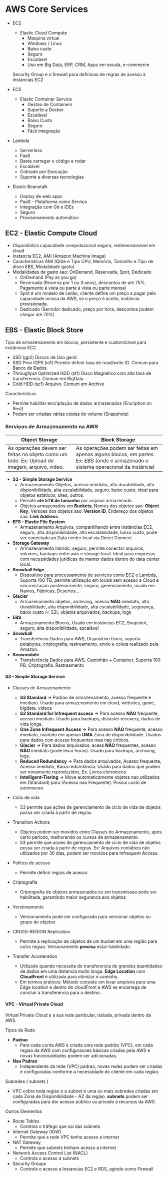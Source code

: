 # AWS Core Services

- EC2
  - Elastic Cloud Compute
    - Maquina virtual
    - Windows / Linux
    - Baixo custo
    - Seguro
    - Escalável
    - Uso em Big Data, ERP, CRM, Apps em escala, e-commerce

  Security Group é o firewall para definicao de regras de acesso à instancias EC2

- ECS
  - Elastic Container Service
    - Gestao de Containers
    - Suporte a Docker
    - Escalável
    - Baixo Custo
    - Seguro
    - Fácil integração

- Lambda
  - Serverless
  - FaaS
  - Basta carregar o código e rodar
  - Escalável
  - Cobrado por Execução
  - Suporte a diversas tecnologias

- Elastic Beanstalk
  - Deploy de web apps
  - PaaS - Plataforma como Serviço
  - Integração com Git e IDEs
  - Seguro
  - Provisionamento automático

## EC2 - Elastic Compute Cloud
- Disponibiliza capacidade computacional segura, redimensionável em cloud
- Instancia EC2, AMI (Amazon Machine Image)
- Características AMI (Qtde e Tipo CPU, Memória, Tamanho e Tipo de disco EBS, Modalidade gasto)
- Modalidades de gasto sao: OnDemand, Reservada, Spot, Dedicado
  - OnDemand (Pay as you go)
  - Reservada (Reserva por 1 ou 3 anos), descontos de até 75%. Pagamento à vista ou parte à vista ou parte mensal
  - Spot é um modelo de Leilão, cliente define um preço a pagar pela capacidade ociosa da AWS, se o preço é aceito, instância provisionada. 
  - Dedicado (Servidor dedicado, preço por hora, descontos podem chegar até 70%)

## EBS - Elastic Block Store
  Tipo de armazenamento em blocos, persistente e customizável para instâncias EC2.
  - SSD (gp2) Discos de Uso geral
  - SSD Prov IOPS (io1) Permite definir taxa de read/write IO. Comum para Banco de Dados
  - Throughput Optimized HDD (st1) Disco Magnético com alta taxa de transferencia. Comum em BigData
  - Cold HDD (sc1) Arquivo. Comum em Archive

  Características
  - Permite habilitar encriptação de dados armazenados (Encription on Rest)
  - Podem ser criadas várias cópias do volume (Snapshots)

### Serviços de Armazenamento na AWS

| Object Storage                                                                                 | Block Storage                                                                                                                      |
|------------------------------------------------------------------------------------------------|------------------------------------------------------------------------------------------------------------------------------------|
| As operações devem ser feitas  no objeto como um todo.  Ex: Upload de imagem, arquivo, vídeo.  | As operações podem ser feitas  em apenas alguns blocos, em partes.  Ex: EBS (onde é armazenado o sistema operacional da instância) |

  - **S3 - Simple Storage Service**
    - Armazenamento Objetos, acesso imediato, alta durabilidade, alta disponibilidade, alta escalabilidade, seguro, baixo custo, ideal para objetos estáticos, sites, outros.
    - Permite **até 5TB de tamanho** por arquivo armazenado.
    - Objetos armazenados em **Buckets**, Nomes dos objetos sao: **Object Key**, Versoes dos objetos sao: **Version ID**, Endereço dos objetos sao: **Link Address**.
  - **EFS - Elastic File System**
    - Armazenamento Arquivos, compartilhando entre instâncias EC2, seguro, alta disponibilidade, alta escalabilidade, baixo custo, pode ser conectado ao Data center local via Direct Connect
  - **Storage Gateway**
    - Armazenamento híbrido, seguro, permite conectar arquivos, volumes, backups entre aws e storage local. Ideal para empresas com necessidades jurídicas de manter dados dentro do data center local.
  - **Snowball Edge**
    - Dispositivo para processamento de serviços como EC2 e Lambda, Suporta 100 TB, permite utilização em locais sem acesso a Cloud e sincronização posteriormente, seguro, gerenciamento, usado em Navios, Fábricas, Desertos...
  - **Glacier**
    - Armazenamento objetos, archiving, acesso **NÃO** imediato, alta durabilidade, alta disponibilidade, alta escalabilidade, segurança, baixo custo (< S3), objetos arquivados, backups, logs
  - **EBS**
    - Armazenamento Blocos, Usado em instâncias EC2, Snapshot, seguro, alta disponibilidade, escalável
  - **Snowball**
    - Transferência Dados para AWS, Dispositivo físico, suporta petabytes, criptografia, rastreamento, envio e coleta realizado pela Amazon.
  - **Snowmobile**
    - Transferência Dados para AWS, Caminhão + Container, Suporta 100 PB, Criptografia, Rastreamento

#### S3 - Simple Storage Service
- Classes de Armazenamento
  - **S3 Standard** -> Padrao de armazenamento, acesso frequente e imediato. Usado para armazenamento em cloud, websites, game, bigdata, videos
  - **S3 Standard for Infrequent access** -> Para acesso **NÃO** frequente, acesso imediato. Usado para backups, distaster recovery, dados de vida longa.
  - **One Zone Infrequent Access** -> Para acesso **NÃO** frequente, acesso imediato, mantido em apenas **UMA** Zona de disponibilidade. Usados para dados com acesso frequentes mas nao críticos.
  - **Glacier** -> Para dados arquivados, acess **NÃO** frequentes, acesso **NÃO** imediato (pode levar horas). Usado para backups, archiving, logs.
  - **Reduced Redundancy** -> Para dados arquivados, Acesso frequente, Acesso imediato, Baixa redundância. Usado para dados que podem ser novamente reproduzidos, Ex. Livros eletronicos
  - **Intelligent-Tiering** -> Move automaticamente objetos nao utilizados em (Standard) para (Acesso nao Frequente). Possui custo de automacao.

- Ciclo de vida
  - S3 permite que ações de gerenciamento de ciclo de vida de objetos possa ser criada à partir de regras.
- Transition Actions
  - Objetos podem ser movidos entre Classes de Armazenamento, após certo período, melhorando os cursos de armazenamento.
  - S3 permite que acoes de gerenciamento de ciclo de vida de objetos possa ser criada à partir de regras. Ex: Arquivos contábeis não utilizados por 30 dias, podem ser movidos para Infrequent Access.
- Política de acesso
  - Permite definir regras de acesso
- Criptografia
  - Criptografia de objetos armazenados ou em transmissao pode ser habilitada, garantindo maior seguranca aos objetos
- Versionamento
  - Versionamento pode ser configurado para versionar objetos ou grupo de objetos
- CROSS-REGION Replication
  - Permite a replicação de objetos de um bucket em uma região para outra regiao. Versionamento **precisa** estar habilidado.
- Transfer Acceleration
  - Utilizado quando necessita de transferencia de grandes quantidades de dados em uma distancia muito longa. **Edge Location** com **CloudFront** é utilizado para otimizar o caminho. 
  - Em termos práticos: Método consiste em levar arquivos para uma Edge location e dentro do cloudFront a AWS se encarrega de concluir a transferencia para o destino.

#### VPC - Virtual Private Cloud
Virtual Private Cloud é a sua rede particular, isolada, privada dentro da AWS.

Tipos de Rede
  - **Padrao** 
    - Para cada conta AWS é criada uma rede padrão (VPC), em cada regiao da AWS com configuracoes básicas criadas pela AWS e novas funcionalidades podem ser adicionadas.
  - **Nao Padrao**
    - Independente da rede (VPC) padrao, novas redes podem ser criadas e configuradas conforme a necessidade do cliente em cada região.

Subredes ( subnets )
  - VPC cobre toda regiao e a subnet é uma ou mais subredes criadas em cada Zona de Disponibilidade - AZ da regiao. **subnets** podem ser configuradas para dar acesso público ou privado a recursos da AWS.

Outros Elementos
  - Route Tables 
    - Controla o tráfego que sai das subnets
  - Internet Gateway (IGW)
    - Permite que a rede VPC tenha acesso a internet
  - NAT Gateway
    - Permite que subnets tenham acesso a internet
  - Network Access Control List (NACL)
    - Controla o acesso a subnets
  - Security Groups
    - Controla o acesso a Instancias EC2 e RDS, agindo como Firewall
